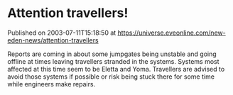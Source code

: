 # Attention travellers!
Published on 2003-07-11T15:18:50 at https://universe.eveonline.com/new-eden-news/attention-travellers

Reports are coming in about some jumpgates being unstable and going offline at times leaving travellers stranded in the systems. Systems most affected at this time seem to be Eletta and Yoma. Travellers are advised to avoid those systems if possible or risk being stuck there for some time while engineers make repairs.
